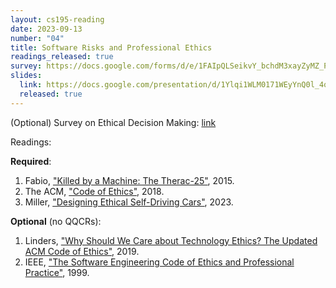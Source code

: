 ```yaml
---
layout: cs195-reading
date: 2023-09-13
number: "04"
title: Software Risks and Professional Ethics
readings_released: true
survey: https://docs.google.com/forms/d/e/1FAIpQLSeikvY_bchdM3xayZyMZ_P-OToY_EPtHLWDL7f7f0hdWfubyQ/viewform?usp=sf_link
slides:
  link: https://docs.google.com/presentation/d/1Ylqi1WLM0171WEyYnQ0l_4qlUypV4kQjMD1C1W86gpY/edit?usp=sharing
  released: true
---
```


(Optional) Survey on Ethical Decision Making: [link]({{page.survey}})

Readings:

**Required**:
1. Fabio, ["Killed by a Machine: The Therac-25"](https://hackaday.com/2015/10/26/killed-by-a-machine-the-therac-25/), 2015.
2. The ACM, ["Code of Ethics"](https://www.acm.org/code-of-ethics), 2018.
3. Miller, ["Designing Ethical Self-Driving Cars"](https://hai.stanford.edu/news/designing-ethical-self-driving-cars), 2023.

**Optional** (no QQCRs):
1. Linders, ["Why Should We Care about Technology Ethics? The Updated ACM Code of Ethics"](https://www.infoq.com/articles/acm-code-ethics/), 2019.
2. IEEE, ["The Software Engineering Code of Ethics and Professional Practice"](https://ethics.acm.org/code-of-ethics/software-engineering-code/), 1999.
